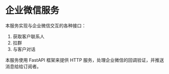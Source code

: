 # 企业微信服务

本服务实现与企业微信交互的各种接口：
1. 获取客户联系人
2. 拉群
3. 与客户对话

本服务使用 FastAPI 框架来提供 HTTP 服务，处理企业微信的回调验证，并推送消息给给订阅者。
